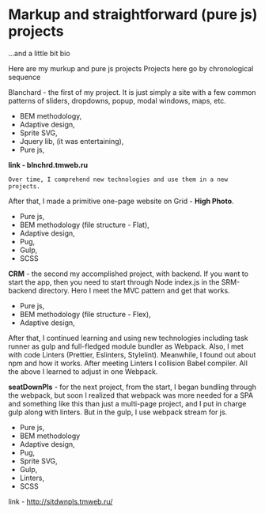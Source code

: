 # Markup and straightforward (pure js) projects

...and a little bit bio

Here are my murkup and pure js projects
Projects here go by chronological sequence

Blanchard - the first of my project. It is just simply a site with a few common patterns of sliders, dropdowns, popup, modal windows, maps, etc.

- BEM methodology,
- Adaptive design,
- Sprite SVG,
- Jquery lib, (it was entertaining),
- Pure js,

**link - blnchrd.tmweb.ru**

`Over time, I comprehend new technologies and use them in a new projects.`

After that, I made a primitive one-page website on Grid - **High Photo**.

- Pure js,
- BEM methodology (file structure - Flat),
- Adaptive design,
- Pug,
- Gulp,
- SCSS

**CRM** - the second my accomplished project, with backend. If you want to start the app, then you need to start through Node index.js in the SRM-backend directory. Hero I meet the MVC pattern and get that works.

- Pure js,
- BEM methodology (file structure - Flex),
- Adaptive design,

After that, I continued learning and using new technologies including task runner as gulp and full-fledged module bundler as Webpack. Also, I met with code Linters (Prettier, Eslinters, Stylelint). Meanwhile, I found out about npm and how it works. After meeting Linters I collision Babel compiler. All the above I learned to adjust in one Webpack.

**seatDownPls** - for the next project, from the start, I began bundling through the webpack, but soon I realized that webpack was more needed for a SPA and something like this than just a multi-page project, and I put in charge gulp along with linters. But in the gulp, I use webpack stream for js.

- Pure js,
- BEM methodology
- Adaptive design,
- Pug,
- Sprite SVG,
- Gulp,
- Linters,
- SCSS

link - http://sitdwnpls.tmweb.ru/
